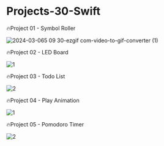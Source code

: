 # Projects-30-Swift

🔥Project 01 - Symbol Roller

![2024-03-065 09 30-ezgif com-video-to-gif-converter (1)](https://github.com/iOS-Dev-Hyun/Projects-30-Swift/assets/142004247/c5b7f028-4f68-4179-b2c4-419cdbea569a)

🔥Project 02 - LED Board

![1](https://github.com/iOS-Dev-Hyun/Projects-30-Swift/assets/142004247/3322a826-e070-490f-a464-e7bd19c754ad)

🔥Project 03 - Todo List

![2](https://github.com/iOS-Dev-Hyun/Projects-30-Swift/assets/142004247/3c0ead25-631f-4762-b740-2c4bd17cebae)

🔥Project 04 - Play Animation

![1](https://github.com/iOS-Dev-Hyun/Projects-30-Swift/assets/142004247/9f8ceddf-1ffc-470f-80e7-c4cec535fbe7)

🔥Project 05 - Pomodoro Timer

![2](https://github.com/iOS-Dev-Hyun/Projects-30-Swift/assets/142004247/bf980f75-f02b-46fe-a1c9-2217217ab030)
